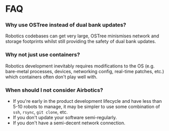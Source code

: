 # FAQ

### Why use OSTree instead of dual bank updates?
Robotics codebases can get very large, OSTree minismises network and storage footprints whilst still providing the safety of dual bank updates.

### Why not just use containers?
Robotics development inevitably requires modifications to the OS (e.g. bare-metal processes, devices, networking config, real-time patches, etc.) which containers often don't play well with.

### When should I not consider Airbotics?

- If you're early in the product development lifecycle and have less than 5-10 robots to manage, it may be simpler to use some combination of `ssh`, `rsync`, `git clone`, etc.
- If you don't update your software semi-regularly.
- If you don't have a semi-decent network connection.